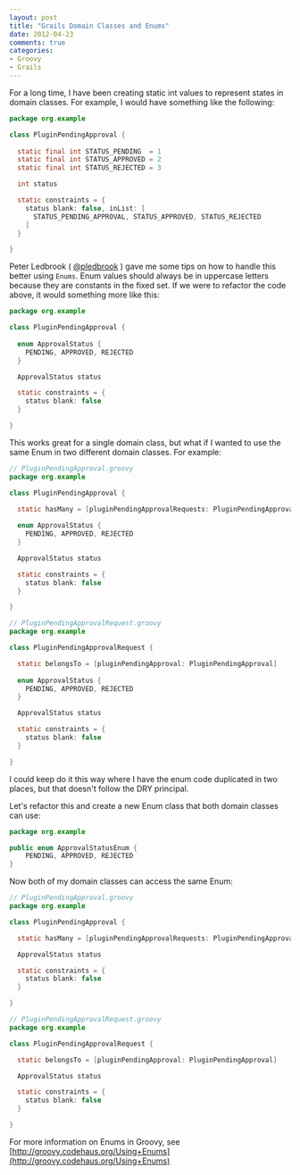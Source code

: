 ```yaml
---
layout: post
title: "Grails Domain Classes and Enums"
date: 2012-04-23
comments: true
categories: 
- Groovy
- Grails 
---
```


For a long time, I have been creating static int values to represent states in domain classes. For example, I would have something like the following:

```java
package org.example

class PluginPendingApproval {
  
  static final int STATUS_PENDING  = 1
  static final int STATUS_APPROVED = 2
  static final int STATUS_REJECTED = 3

  int status

  static constraints = {
    status blank: false, inList: [
      STATUS_PENDING_APPROVAL, STATUS_APPROVED, STATUS_REJECTED
    ]
  }

}
```

Peter Ledbrook ( [@pledbrook](https://twitter.com/#!/pledbrook) ) gave me some tips on how to handle this better using `Enums`. Enum values should always be in uppercase letters because they are constants in the fixed set. If we were to refactor the code above, it would something more like this:


```java
package org.example

class PluginPendingApproval {
  
  enum ApprovalStatus {
    PENDING, APPROVED, REJECTED
  }

  ApprovalStatus status

  static constraints = {
    status blank: false
  }

}
```

This works great for a single domain class, but what if I wanted to use the same Enum in two different domain classes. For example:

```java
// PluginPendingApproval.groovy
package org.example

class PluginPendingApproval {

  static hasMany = [pluginPendingApprovalRequests: PluginPendingApprovalRequest]
  
  enum ApprovalStatus {
    PENDING, APPROVED, REJECTED
  }

  ApprovalStatus status

  static constraints = {
    status blank: false
  }

}

// PluginPendingApprovalRequest.groovy
package org.example

class PluginPendingApprovalRequest {

  static belongsTo = [pluginPendingApproval: PluginPendingApproval]
  
  enum ApprovalStatus {
    PENDING, APPROVED, REJECTED
  }

  ApprovalStatus status

  static constraints = {
    status blank: false
  }

}
```

I could keep do it this way where I have the enum code duplicated in two places, but that doesn't follow the DRY principal.

Let's refactor this and create a new Enum class that both domain classes can use:

```java
package org.example

public enum ApprovalStatusEnum {
    PENDING, APPROVED, REJECTED
}
```

Now both of my domain classes can access the same Enum:

```java
// PluginPendingApproval.groovy
package org.example

class PluginPendingApproval {

  static hasMany = [pluginPendingApprovalRequests: PluginPendingApprovalRequest]

  ApprovalStatus status

  static constraints = {
    status blank: false
  }

}

// PluginPendingApprovalRequest.groovy
package org.example

class PluginPendingApprovalRequest {

  static belongsTo = [pluginPendingApproval: PluginPendingApproval]

  ApprovalStatus status

  static constraints = {
    status blank: false
  }

}
```

For more information on Enums in Groovy, see [http://groovy.codehaus.org/Using+Enums](http://groovy.codehaus.org/Using+Enums)
